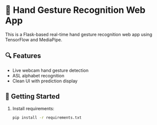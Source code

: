 # 🤖 Hand Gesture Recognition Web App

This is a Flask-based real-time hand gesture recognition web app using TensorFlow and MediaPipe.

## 🔍 Features
- Live webcam hand gesture detection
- ASL alphabet recognition
- Clean UI with prediction display

## 🚀 Getting Started

1. Install requirements:
   ```bash
   pip install -r requirements.txt
